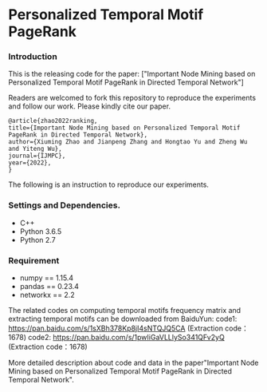 # Personalized Temporal Motif PageRank
### Introduction
This is the releasing code for the paper: ["Important Node Mining based on Personalized Temporal Motif PageRank in Directed Temporal Network"]

Readers are welcomed to fork this repository to reproduce the experiments and follow our work. Please kindly cite our paper.

    @article{zhao2022ranking,
    title={Important Node Mining based on Personalized Temporal Motif PageRank in Directed Temporal Network},
    author={Xiuming Zhao and Jianpeng Zhang and Hongtao Yu and Zheng Wu and Yiteng Wu},
    journal={IJMPC},
    year={2022},
    }



The following is an instruction to reproduce our experiments.

### Settings and Dependencies.
* C++
* Python 3.6.5
* Python 2.7



### Requirement
* numpy == 1.15.4
* pandas == 0.23.4
* networkx == 2.2




 The related codes on computing temporal motifs frequency matrix and extracting temporal motifs can be downloaded from BaiduYun:
 code1: https://pan.baidu.com/s/1sXBh378Kp8jI4sNTQJQ5CA (Extraction code：1678)
 code2: https://pan.baidu.com/s/1pwIiGaVLLlySo341QFv2yQ (Extraction code：1678)

More detailed description about code and data in the paper"Important Node Mining based on Personalized Temporal Motif PageRank in Directed Temporal Network".
